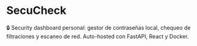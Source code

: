 # SecuCheck
🔒 Security dashboard personal: gestor de contraseñas local, chequeo de filtraciones y escaneo de red. Auto-hosted con FastAPI, React y Docker.
